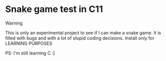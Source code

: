 # Snake game test in C11

> [!WARNING]
> This is only an experimental project to see if I can make a snake game.
> It is filled with bugs and with a lot of stupid coding decisions.
> Install only for LEARNING PURPOSES

PS: I'm still learning C :]
